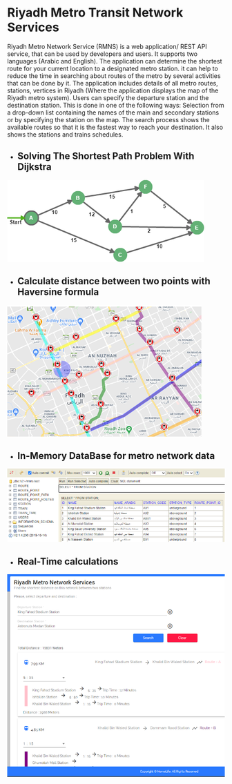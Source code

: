 # Riyadh Metro Transit Network Services
Riyadh Metro Network Service (RMNS) is a web application/ REST API service, that can be used by developers and users. It supports two languages (Arabic and English). The application can determine the shortest route for your current location to a designated metro station. it can help to reduce the time in searching about routes of the metro by several activities that can be done by it. The application includes details of all metro routes, stations, vertices in Riyadh (Where the application displays the map of the Riyadh metro system). Users can specify the departure station and the destination station. This is done in one of the following ways: Selection from a drop-down list containing the names of the main and secondary stations or by specifying the station on the map. The search process shows the available routes so that it is the fastest way to reach your destination. It also shows the stations and trains schedules.

- ## Solving The Shortest Path Problem With Dijkstra
[![](/docs/initial-graph.webp)](/docs/RMNS-Software-Impl.pdf)

- ## Calculate distance between two points with Haversine formula
[![](/docs/RMNS-network.png)](/docs/RMNS-network.png)

- ## In-Memory DataBase for metro network data
[![](/docs/db.png)](/docs/db.png)

- ## Real-Time calculations
[![](/docs/search.png)](/docs/search.png)



